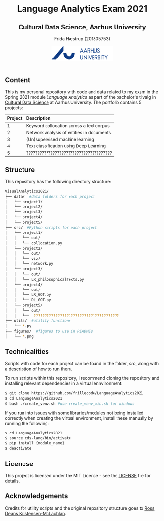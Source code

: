 <br />

  <h1 align="center">Language Analytics Exam 2021</h1> 

  <h2 align="center">Cultural Data Science, Aarhus University </h2> 
  <p align="center">
    Frida Hæstrup (201805753)
    <br>
</p>

<p align="center">
  <a href="https://github.com/frillecode/LanguageAnalytics2021">
    <img src="figures/aulogo_uk_var2_blue.png" alt="Logo" width="200" height="50">
  </a>
<br>
<br>   

## Content
This is my personal repository with code and data related to my exam in the Spring 2021 module _Language Analytics_ as part of the bachelor's tilvalg in [Cultural Data Science](https://bachelor.au.dk/en/supplementary-subject/culturaldatascience/) at Aarhus University. The portfolio contains 5 projects: 

| Project | Description|
|--------|:-----------|
1 | Keyword collocation across a text corpus
2 | Network analysis of entities in documents
3 | (Un)supervised machine learning 
4 | Text classification using Deep Learning
5 | ???????????????????????????????????????


## Structure

This repository has the following directory structure:

```bash
VisualAnalytics2021/  
├── data/  #data folders for each project
│   └── project1/
│   └── project2/
│   └── project3/
│   └── project4/
│   └── project5/ 
├── src/  #Python scripts for each project
│   └── project1/
│   │   └── out/
│   │   └── collocation.py
│   └── project2/
│   │   └── out/
│   │   └── viz/
│   │   └── network.py
│   └── project3/
│   │   └── out/
│   │   └── LR_philosophicalTexts.py  
│   └── project4/
│   │   └── out/  
│   │   └── LR_GOT.py
│   │   └── DL_GOT.py   
│   └── project5/
│   │   └── out/ 
│   │   └──  ???????????????????????????????????????
├── utils/  #utility functions 
│   └── *.py  
├── figures/  #figures to use in READMEs  
│   └── *.png  
```

## Technicalities
Scripts with code for each project can be found in the folder, _src_, along with a description of how to run them. 

To run scripts within this repository, I recommend cloning the repository and installing relevant dependencies in a virtual ennvironment:
```bash
$ git clone https://github.com/frillecode/LanguageAnalytics2021
$ cd LanguageAnalytics2021
$ bash ./create_venv.sh #use create_venv_win.sh for windows
```

If you run into issues with some libraries/modules not being installed correctly when creating the virtual environment, install these manually by running the following:
```bash
$ cd LanguageAnalytics2021
$ source cds-lang/bin/activate
$ pip install {module_name}
$ deactivate
```

## Licencse
This project is licensed under the MIT License - see the [LICENSE](LICENSE) file for details.

## Acknowledgements
Credits for utility scripts and the original repository structure goes to [Ross Deans Kristensen-McLachlan](https://pure.au.dk/portal/en/persons/ross-deans-kristensenmclachlan(29ad140e-0785-4e07-bdc1-8af12f15856c).html).
